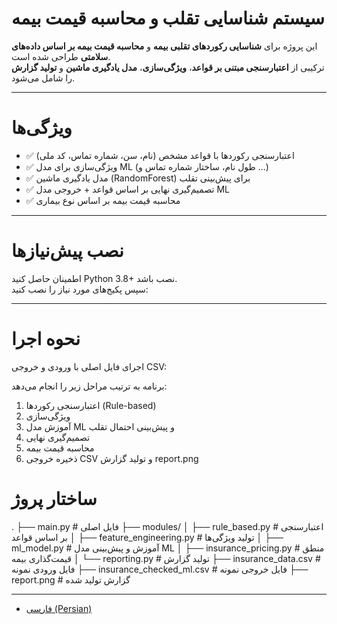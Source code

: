 # سیستم شناسایی تقلب و محاسبه قیمت بیمه

این پروژه برای **شناسایی رکوردهای تقلبی بیمه** و **محاسبه قیمت بیمه بر اساس داده‌های سلامتی** طراحی شده است.  
ترکیبی از **اعتبارسنجی مبتنی بر قواعد**، **ویژگی‌سازی**، **مدل یادگیری ماشین** و **تولید گزارش** را شامل می‌شود.
 
---

 # ویژگی‌ها
- ✅ اعتبارسنجی رکوردها با قواعد مشخص (نام، سن، شماره تماس، کد ملی)
- ✅ ویژگی‌سازی برای مدل ML (طول نام، ساختار شماره تماس و ...)
- ✅ مدل یادگیری ماشین (RandomForest) برای پیش‌بینی تقلب
- ✅ تصمیم‌گیری نهایی بر اساس قواعد + خروجی مدل ML
- ✅ محاسبه قیمت بیمه بر اساس نوع بیماری

---

# نصب پیش‌نیازها

اطمینان حاصل کنید Python 3.8+ نصب باشد.  
سپس پکیج‌های مورد نیاز را نصب کنید:



---

 # نحوه اجرا

اجرای فایل اصلی با ورودی و خروجی CSV:



برنامه به ترتیب مراحل زیر را انجام می‌دهد:
1. اعتبارسنجی رکوردها (Rule-based)
2. ویژگی‌سازی
3. آموزش مدل ML و پیش‌بینی احتمال تقلب
4. تصمیم‌گیری نهایی
5. محاسبه قیمت بیمه
6. ذخیره خروجی CSV و تولید گزارش report.png



# ساختار پروژ
.
├── main.py                   # فایل اصلی
├── modules/
│   ├── rule_based.py         # اعتبارسنجی بر اساس قواعد
│   ├── feature_engineering.py # تولید ویژگی‌ها
│   ├── ml_model.py           # آموزش و پیش‌بینی مدل ML
│   ├── insurance_pricing.py  # منطق قیمت‌گذاری بیمه
│   └── reporting.py          # تولید گزارش
├── insurance_data.csv        # فایل ورودی نمونه
├── insurance_checked_ml.csv  # فایل خروجی نمونه
├── report.png                # گزارش تولید شده


---

- [فارسی (Persian)](README_FA.md)
